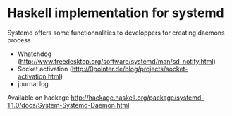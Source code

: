 # Haskell implementation for systemd

Systemd offers some functionnalities to developpers for creating daemons process


- Whatchdog (http://www.freedesktop.org/software/systemd/man/sd_notify.html)
- Socket activation (http://0pointer.de/blog/projects/socket-activation.html)
- journal log

Available on hackage
http://hackage.haskell.org/package/systemd-1.1.0/docs/System-Systemd-Daemon.html
